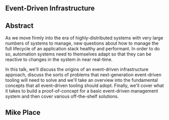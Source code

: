 ## Event-Driven Infrastructure


## Abstract 

As we move firmly into the era of highly-distributed systems with very
large numbers of systems to manage, new questions about how to manage the
full lifecycle of an application stack healthy and performant. In order to
do so, automation systems need to themselves adapt so that they can be
reactive to changes in the system in near real-time. 

In this talk, we'll discuss the origins of an event-driven infrastructure
approach, discuss the sorts of problems that next-generation event-driven
tooling will need to solve and we'll take an overview into the fundamental
concepts that all event-driven tooling should adopt. Finally, we'll cover
what it takes to build a proof-of-concept for a basic event-driven
management system and then cover various off-the-shelf solutions.



## Mike Place
